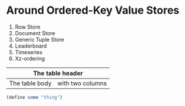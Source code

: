 # Around Ordered-Key Value Stores

1. Row Store
2. Document Store
3. Generic Tuple Store
4. Leaderboard
5. Timeseries
7. Xz-ordering

<table>
    <thead>
        <tr>
            <th colspan="2">The table header</th>
        </tr>
    </thead>
    <tbody>
        <tr>
            <td>The table body</td>
            <td>with two columns</td>
        </tr>
    </tbody>
</table>

```scheme
(define some "thing")
```
